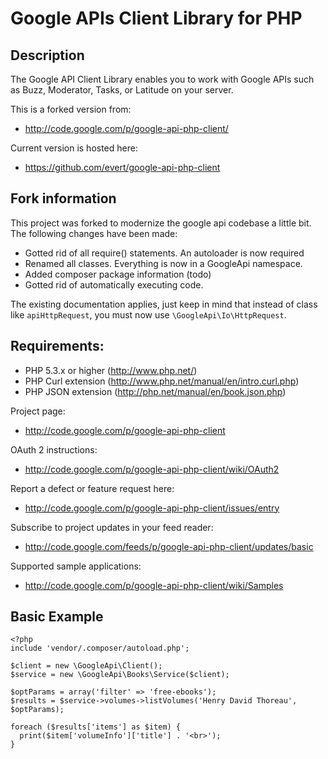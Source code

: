 Google APIs Client Library for PHP
=====================================

## Description
The Google API Client Library enables you to work with Google APIs such as Buzz, Moderator, Tasks, or Latitude on your server.

This is a forked version from:
* http://code.google.com/p/google-api-php-client/

Current version is hosted here:
* https://github.com/evert/google-api-php-client

## Fork information

This project was forked to modernize the google api codebase a little bit.
The following changes have been made:

* Gotted rid of all require() statements. An autoloader is now required
* Renamed all classes. Everything is now in a GoogleApi namespace.
* Added composer package information (todo)
* Gotted rid of automatically executing code.

The existing documentation applies, just keep in mind that instead of class
like `apiHttpRequest`, you must now use `\GoogleApi\Io\HttpRequest`.



## Requirements:

* PHP 5.3.x or higher (http://www.php.net/)
* PHP Curl extension (http://www.php.net/manual/en/intro.curl.php)
* PHP JSON extension (http://php.net/manual/en/book.json.php)

Project page:

* http://code.google.com/p/google-api-php-client

OAuth 2 instructions:

* http://code.google.com/p/google-api-php-client/wiki/OAuth2

Report a defect or feature request here:

* http://code.google.com/p/google-api-php-client/issues/entry

Subscribe to project updates in your feed reader:

* http://code.google.com/feeds/p/google-api-php-client/updates/basic

Supported sample applications:
* http://code.google.com/p/google-api-php-client/wiki/Samples

## Basic Example

```
<?php
include 'vendor/.composer/autoload.php';

$client = new \GoogleApi\Client();
$service = new \GoogleApi\Books\Service($client);

$optParams = array('filter' => 'free-ebooks');
$results = $service->volumes->listVolumes('Henry David Thoreau', $optParams);

foreach ($results['items'] as $item) {
  print($item['volumeInfo']['title'] . '<br>');
}
```
